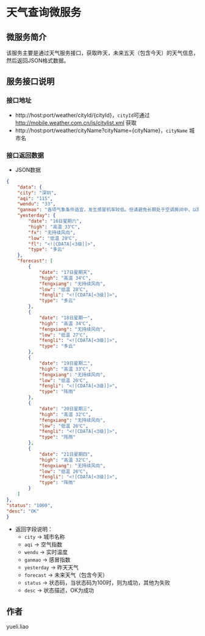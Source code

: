 天气查询微服务
=============================

## 微服务简介
该服务主要是通过天气服务接口，获取昨天，未来五天（包含今天）的天气信息，然后返回JSON格式数据。

## 服务接口说明
### 接口地址
- http://host:port/weather/cityId/{cityId}，`cityId`可通过 http://mobile.weather.com.cn/js/citylist.xml 获取
- http://host:port/weather/cityName?cityName={cityName}，`cityName` 城市名

### 接口返回数据
- JSON数据
```json
{
    "data": {
    "city": "深圳",
    "aqi": "115",
    "wendu": "33",
    "ganmao": "各项气象条件适宜，发生感冒机率较低。但请避免长期处于空调房间中，以防感冒。",
    "yesterday": {
        "date": "16日星期六",
        "high": "高温 33℃",
        "fx": "无持续风向",
        "low": "低温 28℃",
        "fl": "<![CDATA[<3级]]>",
        "type": "多云"
    },
    "forecast": [
        {
            "date": "17日星期天",
            "high": "高温 34℃",
            "fengxiang": "无持续风向",
            "low": "低温 28℃",
            "fengli": "<![CDATA[<3级]]>",
            "type": "多云"
        },
        {
            "date": "18日星期一",
            "high": "高温 34℃",
            "fengxiang": "无持续风向",
            "low": "低温 27℃",
            "fengli": "<![CDATA[<3级]]>",
            "type": "多云"
        },
        {
            "date": "19日星期二",
            "high": "高温 33℃",
            "fengxiang": "无持续风向",
            "low": "低温 26℃",
            "fengli": "<![CDATA[<3级]]>",
            "type": "阵雨"
        },
        {
            "date": "20日星期三",
            "high": "高温 32℃",
            "fengxiang": "无持续风向",
            "low": "低温 26℃",
            "fengli": "<![CDATA[<3级]]>",
            "type": "阵雨"
        },
        {
            "date": "21日星期四",
            "high": "高温 32℃",
            "fengxiang": "无持续风向",
            "low": "低温 26℃",
            "fengli": "<![CDATA[<3级]]>",
            "type": "阵雨"
        }
    ]
},
"status": "1000",
"desc": "OK"
}
```

- 返回字段说明：
    - `city` -> 城市名称
    - `aqi` -> 空气指数
    - `wendu` -> 实时温度
    - `ganmao` -> 感冒指数
    - `yesterday` -> 昨天天气
    - `forecast` -> 未来天气（包含今天）
    - `status` -> 状态码，当状态码为100时，则为成功，其他为失败
    - `desc` -> 状态描述，OK为成功

## 作者
yueli.liao
